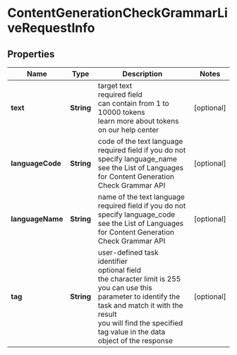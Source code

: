 # ContentGenerationCheckGrammarLiveRequestInfo


## Properties

| Name | Type | Description | Notes |
|------------ | ------------- | ------------- | -------------|
**text** | **String** | target text<br>required field<br>can contain from 1 to 10000 tokens<br>learn more about tokens on our help center |[optional]|
**languageCode** | **String** | code of the text language<br>required field if you do not specify language_name<br>see the List of Languages for Content Generation Check Grammar API |[optional]|
**languageName** | **String** | name of the text language<br>required field if you do not specify language_code<br>see the List of Languages for Content Generation Check Grammar API |[optional]|
**tag** | **String** | user-defined task identifier<br>optional field<br>the character limit is 255<br>you can use this parameter to identify the task and match it with the result<br>you will find the specified tag value in the data object of the response |[optional]|